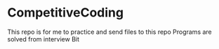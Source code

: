 # CompetitiveCoding
This repo is for me to practice and send files to this repo
Programs are solved from interview Bit

